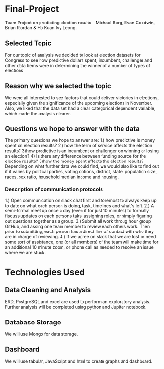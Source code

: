 # Final-Project
Team Project on predicting election results - Michael Berg, Evan Goodwin, Brian Riordan & Ho Kuan Ivy Leong.
## Selected Topic
For our topic of analysis we decided to look at election datasets for Congress to see how predictive dollars spent, incumbent, challenger and other data tiems were in determining the winner of a number of types of elections
## Reason why we selected the topic
We were all interested to see factors that could deliver victories in elections, especially given the significance of the upcoming elections in November. Also, we liked that the data set had a clear categorical dependent variable, which made the analysis clearer.
## Questions we hope to answer with the data
The primary questions we hope to answer are: 1.) how predictive is money spent on election results? 2.) how the term of service affects the election results? 3)how predictive is an incumbent or challenger on winning or losing an election? 4) Is there any difference between funding source for the election results? 5)how the money spent affects the election results? Depending on what further data we could find, we would also like to find out if it varies by political parties, voting options, district, state, population size, races, sex ratio, household median income and housing.
### Description of communication protocols
1.) Open communication on slack chat first and foremost to always keep up to date on what each person is doing, task, timelines and what's left.
2.) A semi-formal meet up once a day (even if for just 10 minutes) to formally fiscuss updates on each persons taks, assigning roles, or simply figuring out questions together as a group.
3.) Submit all work throug hour group GitHub, and assing one team member to review each others work. Then prior to submitting, each person has a direct line of contact with who they are in charge of reviewing.
4.) If we agree on slack that we are lost or need some sort of assistance, one (or all members) of the team will make time for an additional 10 minute zoom, or phone call as needed to resolve an issue where we are stuck.
# Technologies Used
## Data Cleaning and Analysis
ERD, PostgreSQL and excel are used to perform an exploratory analysis. Further analysis will be completed using python and Jupiter notebook.
## Database Storage
We will use Mongo for data storage. 
## Dashboard
We will use tabular, JavaScript and html to create graphs and dashboard.
